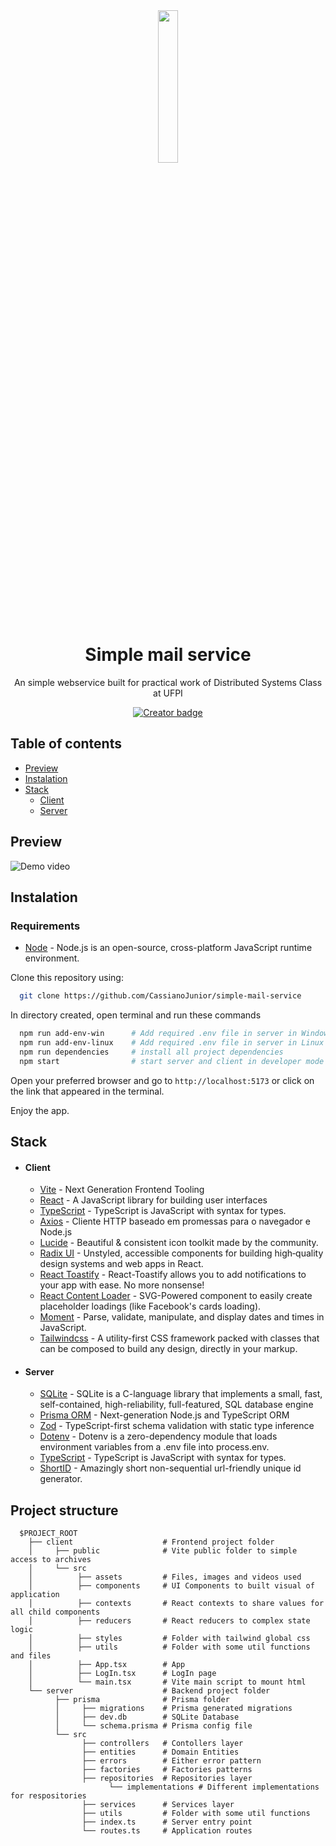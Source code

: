 <div align="center">
  <img src="https://raw.githubusercontent.com/gist/CassianoJunior/2c1476ec57e90e894e37075b6e7b6a1d/raw/4e8bdb21f474a57a45c526a1c003189ada14ce68/mail-ios.svg" width="25%" />
</div>

<h1 align="center">Simple mail service</h1>

<p align="center">An simple webservice built for practical work of Distributed Systems Class at UFPI</p>
<p align="center">
  <a href="https://github.com/CassianoJunior"><img src="https://img.shields.io/badge/created%20by-CassianoJunior-4BBAAB" alt="Creator badge" /></a>
</p>

## Table of contents
  
- [Preview](#preview)
- [Instalation](#instalation)
- [Stack](#stack)
  - [Client](#client)
  - [Server](#server)

## Preview

![Demo video](https://gist.githubusercontent.com/CassianoJunior/2c1476ec57e90e894e37075b6e7b6a1d/raw/5988e51e6de35ee1c482236080547ffe2b078091/demo-gif.gif)
## Instalation

### Requirements

- [Node](https://nodejs.org) - Node.js is an open-source, cross-platform JavaScript runtime environment.

Clone this repository using:

```bash
  git clone https://github.com/CassianoJunior/simple-mail-service
```

In directory created, open terminal and run these commands

```bash
  npm run add-env-win      # Add required .env file in server in Windows OS
  npm run add-env-linux    # Add required .env file in server in Linux OS
  npm run dependencies     # install all project dependencies
  npm start                # start server and client in developer mode
```

Open your preferred browser and go to ```http://localhost:5173``` or click on the link that appeared in the terminal.

Enjoy the app.

## Stack
  
- #### Client
  - [Vite](https://vitejs.dev) - Next Generation Frontend Tooling
  - [React](https://reactjs.org) - A JavaScript library for building user interfaces
  - [TypeScript](https://www.typescriptlang.org) - TypeScript is JavaScript with syntax for types.
  - [Axios](https://axios-http.com) - Cliente HTTP baseado em promessas para o navegador e Node.js
  - [Lucide](https://lucide.dev) - Beautiful & consistent icon toolkit made by the community.
  - [Radix UI](https://www.radix-ui.com) - Unstyled, accessible components for building high‑quality design systems and web apps in React.
  - [React Toastify](https://github.com/fkhadra/react-toastify) - React-Toastify allows you to add notifications to your app with ease. No more nonsense!
  - [React Content Loader](https://github.com/danilowoz/react-content-loader) - SVG-Powered component to easily create placeholder loadings (like Facebook's cards loading).
  - [Moment](https://momentjs.com) - Parse, validate, manipulate,
and display dates and times in JavaScript.
  - [Tailwindcss](https://tailwindcss.com) - A utility-first CSS framework packed with classes that can be composed to build any design, directly in your markup.

- #### Server

  - [SQLite](https://www.sqlite.org/index.html) - SQLite is a C-language library that implements a small, fast, self-contained, high-reliability, full-featured, SQL database engine
  - [Prisma ORM](https://www.prisma.io) - Next-generation Node.js and TypeScript ORM
  - [Zod](https://github.com/colinhacks/zod) - TypeScript-first schema validation with static type inference
  - [Dotenv](https://github.com/motdotla/dotenv) - Dotenv is a zero-dependency module that loads environment variables from a .env file into process.env.
  - [TypeScript](https://www.typescriptlang.org) - TypeScript is JavaScript with syntax for types.
  - [ShortID](https://www.npmjs.com/package/shortid) - Amazingly short non-sequential url-friendly unique id generator.

## Project structure

```
  $PROJECT_ROOT
    ├── client                    # Frontend project folder
    │     ├── public              # Vite public folder to simple access to archives
    │     └── src              
    │          ├── assets         # Files, images and videos used
    │          ├── components     # UI Components to built visual of application
    │          ├── contexts       # React contexts to share values for all child components
    │          ├── reducers       # React reducers to complex state logic
    │          ├── styles         # Folder with tailwind global css 
    │          ├── utils          # Folder with some util functions and files
    │          ├── App.tsx        # App
    │          ├── LogIn.tsx      # LogIn page
    │          └── main.tsx       # Vite main script to mount html
    └── server                    # Backend project folder
          ├── prisma              # Prisma folder
          │     ├── migrations    # Prisma generated migrations
          │     ├── dev.db        # SQLite Database
          │     └── schema.prisma # Prisma config file
          └── src
                ├── controllers   # Contollers layer
                ├── entities      # Domain Entities
                ├── errors        # Either error pattern
                ├── factories     # Factories patterns
                ├── repositories  # Repositories layer 
                      └── implementations # Different implementations for respositories
                ├── services      # Services layer
                ├── utils         # Folder with some util functions 
                ├── index.ts      # Server entry point
                └── routes.ts     # Application routes
```

